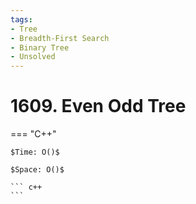 ```yaml
---
tags:
- Tree
- Breadth-First Search
- Binary Tree
- Unsolved
---
```



# 1609. Even Odd Tree

=== "C++"

    $Time: O()$

    $Space: O()$

    ``` c++
    ```
